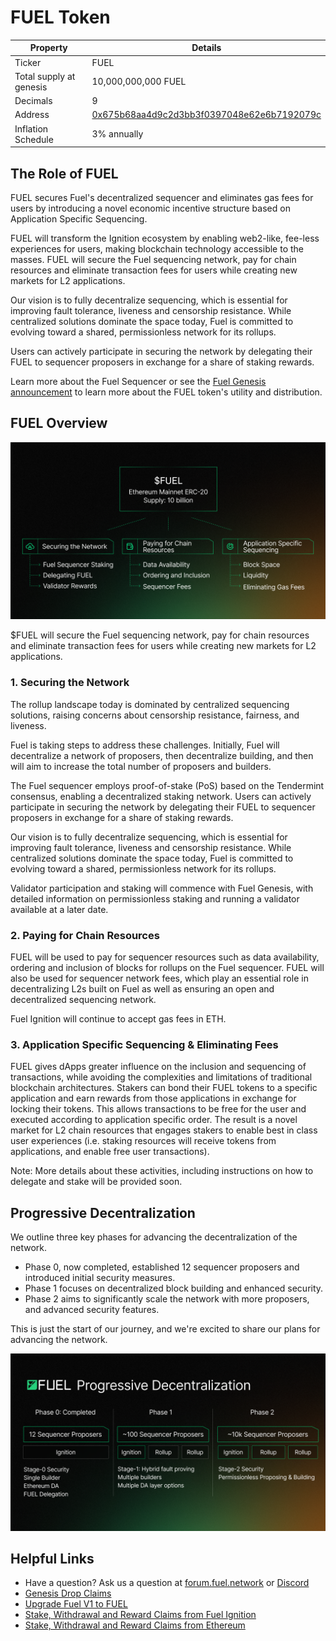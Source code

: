# FUEL Token

| Property                | Details                                    |
|-------------------------|--------------------------------------------|
| Ticker                  | FUEL                                       |
| Total supply at genesis | 10,000,000,000 FUEL                        |
| Decimals                | 9                                          |
| Address                 | [0x675b68aa4d9c2d3bb3f0397048e62e6b7192079c](https://etherscan.io/address/0x675b68aa4d9c2d3bb3f0397048e62e6b7192079c) |
| Inflation Schedule      | 3% annually                                |

## The Role of FUEL

FUEL secures Fuel's decentralized sequencer and eliminates gas fees for users by introducing a novel economic incentive structure based on Application Specific Sequencing.

FUEL will transform the Ignition ecosystem by enabling web2-like, fee-less experiences for users, making blockchain technology accessible to the masses. FUEL will secure the Fuel sequencing network, pay for chain resources and eliminate transaction fees for users while creating new markets for L2 applications.

Our vision is to fully decentralize sequencing, which is essential for improving fault tolerance, liveness and censorship resistance. While centralized solutions dominate the space today, Fuel is committed to evolving toward a shared, permissionless network for its rollups.

Users can actively participate in securing the network by delegating their FUEL to sequencer proposers in exchange for a share of staking rewards.

Learn more about the Fuel Sequencer or see the [Fuel Genesis announcement](https://fuel.mirror.xyz/T6A4x8ReVu5ucAdwXXhrJawN9n4op7de4y7xW9MJ8ew) to learn more about the FUEL token's utility and distribution.

## FUEL Overview

![Fuel Banner](https://raw.githubusercontent.com/FuelLabs/fuel-token-overview/refs/heads/main/assets/about/1-fuel-banner.png)

$FUEL will secure the Fuel sequencing network, pay for chain resources and eliminate transaction fees for users while creating new markets for L2 applications.

### 1. Securing the Network

The rollup landscape today is dominated by centralized sequencing solutions, raising concerns about censorship resistance, fairness, and liveness.

Fuel is taking steps to address these challenges. Initially, Fuel will decentralize a network of proposers, then decentralize building, and then will aim to increase the total number of proposers and builders.

The Fuel sequencer employs proof-of-stake (PoS) based on the Tendermint consensus, enabling a decentralized staking network. Users can actively participate in securing the network by delegating their FUEL to sequencer proposers in exchange for a share of staking rewards.

Our vision is to fully decentralize sequencing, which is essential for improving fault tolerance, liveness and censorship resistance. While centralized solutions dominate the space today, Fuel is committed to evolving toward a shared, permissionless network for its rollups.

Validator participation and staking will commence with Fuel Genesis, with detailed information on permissionless staking and running a validator available at a later date.

### 2. Paying for Chain Resources

FUEL will be used to pay for sequencer resources such as data availability, ordering and inclusion of blocks for rollups on the Fuel sequencer. FUEL will also be used for sequencer network fees, which play an essential role in decentralizing L2s built on Fuel as well as ensuring an open and decentralized sequencing network.

Fuel Ignition will continue to accept gas fees in ETH.

### 3. Application Specific Sequencing & Eliminating Fees

FUEL gives dApps greater influence on the inclusion and sequencing of transactions, while avoiding the complexities and limitations of traditional blockchain architectures. Stakers can bond their FUEL tokens to a specific application and earn rewards from those applications in exchange for locking their tokens. This allows transactions to be free for the user and executed according to application specific order. The result is a novel market for L2 chain resources that engages stakers to enable best in class user experiences (i.e. staking resources will receive tokens from applications, and enable free user transactions).

Note: More details about these activities, including instructions on how to delegate and stake will be provided soon.

## Progressive Decentralization

We outline three key phases for advancing the decentralization of the network.

- Phase 0, now completed, established 12 sequencer proposers and introduced initial security measures.
- Phase 1 focuses on decentralized block building and enhanced security.
- Phase 2 aims to significantly scale the network with more proposers, and advanced security features.

This is just the start of our journey, and we're excited to share our plans for advancing the network.

![Progressive Decentralization](https://raw.githubusercontent.com/FuelLabs/fuel-token-overview/refs/heads/main/assets/about/2-progressive-decentralization.png)

## Helpful Links

- Have a question? Ask us a question at [forum.fuel.network](https://forum.fuel.network/) or [Discord](https://discord.com/invite/xfpK4Pe)
- [Genesis Drop Claims](./claim-genesis-drop.md)
- [Upgrade Fuel V1 to FUEL](./fuel-v1-upgrade.md)
- [Stake, Withdrawal and Reward Claims from Fuel Ignition](./stake-on-fuel.md)
- [Stake, Withdrawal and Reward Claims from Ethereum](./stake-on-ethereum.md)
